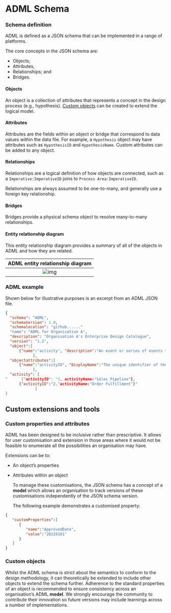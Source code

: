 # ADML Schema

### Schema definition

ADML is defined as a JSON schema that can be implemented in a range of platforms.

The core concepts in the JSON schema are:

- Objects;
- Attributes, 
- Relationships; and
- Bridges.

#### Objects

An object is a collection of attributes that represents a concept in the design process (e.g., hypothesis). [Custom objects](#extensions-and-tools) can be created to extend the logical model.

#### Attributes

Attributes are the fields within an object or bridge that correspond to data values within the data file. For example, a `Hypothesis` object may have attributes such as `HypothesisID` and `HypothesisName`. Custom attributes can be added to any object.

#### Relationships

Relationships are a logical definition of how objects are connected, such as a `Imperative:ImperativeID` joins to `Process Area:ImperativeID`.

Relationships are always assumed to be one-to-many, and generally use a foreign key relationship.

#### Bridges

Bridges provide a physical schema object to resolve many-to-many relationships.  

#### Entity relationship diagram

This entity relationship diagram provides a summary of all of the objects in ADML and how they are related.

|               ADML entity relationship diagram               |
| :----------------------------------------------------------: |
| ![img](https://documents.lucid.app/documents/4c72abb9-558c-40a0-a7d1-7f266d40a1a4/pages/9mqflgIV6CRU?a=12944&x=575&y=-2806&w=2750&h=1954&store=1&accept=image%2F*&auth=LCA%2084a2aa9beccc96d797f10d60e9401fc86c83526b-ts%3D1643265256) |

### ADML example

Shown below for illustrative purposes is an excerpt from an ADML JSON file.

```json
{
  "schema": "ADML",
  "schemaVersion": 1.0,
  "schemalocation": "github......"
  "name": "ADML for Organisation A",
  "description": "Organisation A's Enterprise Design Catalogue",
  "version": "1.2",
  "object":[
      {"name":"activity", "description":"An event or series of events that occur as part of a business process.", "version":"1.0"}
            ],
  "objectattributes":[
      {"name":"activityID", "DisplayName":"The unique identifier of the Activity", "DataType":"string","Required?":"yes","isNullable":"false"}
            ],
  "activity": [
"      {"activityID": "1, activityName:"Sales Pipeline"},
      {"activityID":"2,"activityName:"Order Fulfillment"}"
             ]
}


```



## Custom extensions and tools

### Custom properties and attributes

ADML has been designed to be inclusive rather than prescriptive. It allows for user customisation and extension in those areas where it would not be feasible to enumerate all the possibilities an organisation may have.

Extensions can be to:

- An object’s properties

- Attributes within an object

  

  To manage these customisations, the JSON schema has a concept of a **model** which allows an organisation to track versions of these customisations independently of the JSON schema version. 

  

  The following example demonstrates a customised property:

```json
{
   "customProperties":[
      {
         "name":"ApprovedDate",
         "value":"20220101"
      }
   ]
}

```

### Custom objects

Whilst the ADML schema is strict about the semantics to conform to the design methodology, it can theoretically be extended to include other objects to extend the schema further. Adherence to the standard properties of an object is recommended to ensure consistency across an organisation’s ADML **model**. We strongly encourage the community to contribute their innovation so future versions may include learnings across a number of implementations.